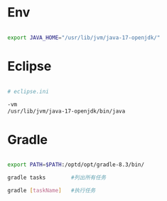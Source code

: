 
# Env

```bash

export JAVA_HOME="/usr/lib/jvm/java-17-openjdk/"


```

# Eclipse 

```bash

# eclipse.ini

-vm
/usr/lib/jvm/java-17-openjdk/bin/java

```

# Gradle

```bash

export PATH=$PATH:/optd/opt/gradle-8.3/bin/

gradle tasks        #列出所有任务

gradle [taskName]   #执行任务

```